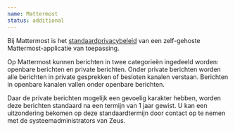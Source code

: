 ```yaml
---
name: Mattermost
status: additional
---
```


Bij Mattermost is het [standaardprivacybeleid](https://github.com/mattermost/mattermost-server/blob/master/build/PRIVACY_POLICY.md) van een zelf-gehoste Mattermost-applicatie van toepassing.

Op Mattermost kunnen berichten in twee categorieën ingedeeld worden: openbare berichten en private berichten. Onder private berichten worden alle berichten in private gesprekken of besloten kanalen verstaan. Berichten in openbare kanalen vallen onder openbare berichten.

Daar de private berichten mogelijk een gevoelig karakter hebben, worden deze berichten standaard na een termijn van 1 jaar gewist. U kan een uitzondering bekomen op deze standaardtermijn door contact op te nemen met de systeemadministrators van Zeus.
